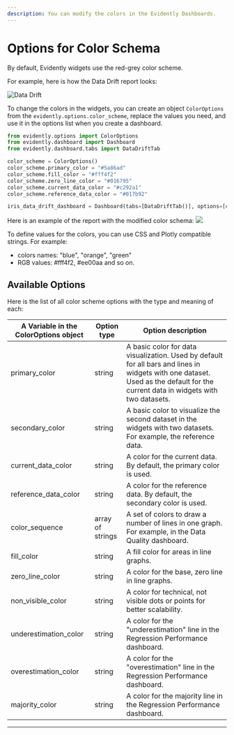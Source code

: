 ```yaml
---
description: You can modify the colors in the Evidently Dashboards.
---
```


# Options for Color Schema 

By default, Evidently widgets use the red-grey color scheme.

For example, here is how the Data Drift report looks:

![Data Drift](../../images/01\_data\_drift.png)

To change the colors in the widgets, you can create an object `ColorOptions` from the `evidently.options.color_scheme`, replace the values you need, and use it in the options list when you create a dashboard.

```python
from evidently.options import ColorOptions
from evidently.dashboard import Dashboard
from evidently.dashboard.tabs import DataDriftTab

color_scheme = ColorOptions()
color_scheme.primary_color = "#5a86ad"
color_scheme.fill_color = "#fff4f2"
color_scheme.zero_line_color = "#016795"
color_scheme.current_data_color = "#c292a1" 
color_scheme.reference_data_color = "#017b92"

iris_data_drift_dashboard = Dashboard(tabs=[DataDriftTab()], options=[color_scheme])
```
Here is an example of the report with the modified color schema:
![](<../.gitbook/assets/customization_color\_scheme\_example.png>)

To define values for the colors, you can use CSS and Plotly compatible strings. For example:
- colors names: "blue", "orange", "green"
- RGB values: #fff4f2, #ee00aa
and so on.

## Available Options
Here is the list of all color scheme options with the type and meaning of each:
 
| A Variable in the ColorOptions object | Option type      | Option description                                                                                                                         |
|---------------------------------|------------------|--------------------------------------------------------------------------------------------------------------------------------------------|
| primary_color                   | string           | A basic color for data visualization. Used by default for all bars and lines in widgets with one dataset. Used as the default for the current data in widgets with two datasets. |
| secondary_color                 | string           | A basic color to visualize the second dataset in the widgets with two datasets. For example, the reference data.                                            |
| current_data_color              | string           | A color for the current data. By default, the primary color is used.                                                                               |
| reference_data_color            | string           | A color for the reference data. By default, the secondary color is used.                                                                               |
| color_sequence                  | array of strings | A set of colors to draw a number of lines in one graph. For example, in the Data Quality dashboard.                                                 |
| fill_color                      | string           | A fill color for areas in line graphs.                                                                                                        |
| zero_line_color                 | string           | A color for the base, zero line in line graphs.                                                                                                   |
| non_visible_color               | string           | A color for technical, not visible dots or points for better scalability.                                                                     |
| underestimation_color           | string           | A color for the "underestimation" line in the Regression Performance dashboard.                                                                                               |
| overestimation_color            | string           | A color for the "overestimation" line in the Regression Performance dashboard.                                                                                                |
| majority_color                  | string           | A color for the majority line in the Regression Performance dashboard.                                                                                                      |
--- 
